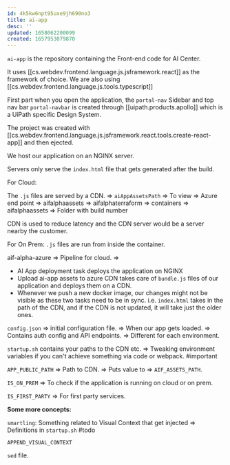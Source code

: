 ```yaml
---
id: 4k5kw6npt95uxe9jh690no3
title: ai-app
desc: ''
updated: 1658062200099
created: 1657953079870
---
```


`ai-app` is the repository containing the Front-end code for AI Center.

It uses [[cs.webdev.frontend.language.js.jsframework.react]] as the framework of choice. We are also using [[cs.webdev.frontend.language.js.tools.typescript]]

First part when you open the application, the `portal-nav` Sidebar and top nav bar `portal-navbar` is created through [[uipath.products.apollo]] which is a UiPath specific Design System.

The project was created with [[cs.webdev.frontend.language.js.jsframework.react.tools.create-react-app]] and then ejected.

We host our application on an NGINX server.

Servers only serve the `index.html` file that gets generated after the build.

For Cloud:

The `.js` files are served by a CDN. => `aiAppAssetsPath` => To view => Azure end point => aifalphaassets => aifalphaterraform => containers => aifalphaassets => Folder with build number

CDN is used to reduce latency and the CDN server would be a server nearby the customer.

For On Prem:
`.js` files are run from inside the container.

aif-alpha-azure => Pipeline for cloud. =>

- AI App deployment task deploys the application on NGINX
- Upload ai-app assets to azure CDN takes care of `bundle.js` files of our application and deploys them on a CDN.
- Whenever we push a new docker image, our changes might not be visible as these two tasks need to be in sync. i.e. `index.html` takes in the path of the CDN, and if the CDN is not updated, it will take just the older ones.

`config.json` => initial configuration file. => When our app gets loaded. => Contains auth config and API endpoints. => Different for each environment.

`startup.sh` contains your paths to the CDN etc. => Tweaking environment variables if you can't achieve something via code or webpack. #important

`APP_PUBLIC_PATH` => Path to CDN. => Puts value to => `AIF_ASSETS_PATH`.

`IS_ON_PREM` => To check if the application is running on cloud or on prem.

`IS_FIRST_PARTY` => For first party services.

**Some more concepts:**

`smartling`: Something related to Visual Context that get injected => Definitions in `startup.sh` #todo

`APPEND_VISUAL_CONTEXT`

`sed` file.
